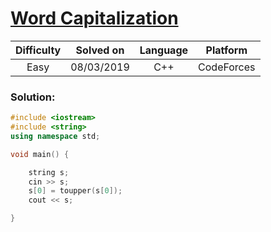# [Word Capitalization](https://codeforces.com/contest/281/problem/A)

| Difficulty | Solved on  | Language   | Platform   |
| :--------: | :--------: | :--------: | :--------: |
| Easy       | 08/03/2019 | C++        | CodeForces |

### Solution:

```c++
#include <iostream>
#include <string>
using namespace std;

void main() {

    string s;
    cin >> s;
    s[0] = toupper(s[0]);
    cout << s;

}
```